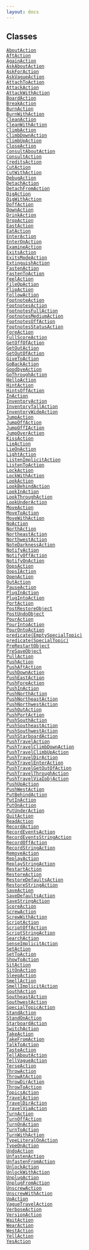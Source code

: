 ```yaml
---
layout: docs
---
```

## Classes

<a href="../object/AboutAction.html#AboutAction"
target="main"><code>AboutAction</code></a>  
<a href="../object/AftAction.html#AftAction"
target="main"><code>AftAction</code></a>  
<a href="../object/AgainAction.html#AgainAction"
target="main"><code>AgainAction</code></a>  
<a href="../object/AskAboutAction.html#AskAboutAction"
target="main"><code>AskAboutAction</code></a>  
<a href="../object/AskForAction.html#AskForAction"
target="main"><code>AskForAction</code></a>  
<a href="../object/AskVagueAction.html#AskVagueAction"
target="main"><code>AskVagueAction</code></a>  
<a href="../object/AttachToAction.html#AttachToAction"
target="main"><code>AttachToAction</code></a>  
<a href="../object/AttackAction.html#AttackAction"
target="main"><code>AttackAction</code></a>  
<a href="../object/AttackWithAction.html#AttackWithAction"
target="main"><code>AttackWithAction</code></a>  
<a href="../object/BoardAction.html#BoardAction"
target="main"><code>BoardAction</code></a>  
<a href="../object/BreakAction.html#BreakAction"
target="main"><code>BreakAction</code></a>  
<a href="../object/BurnAction.html#BurnAction"
target="main"><code>BurnAction</code></a>  
<a href="../object/BurnWithAction.html#BurnWithAction"
target="main"><code>BurnWithAction</code></a>  
<a href="../object/CleanAction.html#CleanAction"
target="main"><code>CleanAction</code></a>  
<a href="../object/CleanWithAction.html#CleanWithAction"
target="main"><code>CleanWithAction</code></a>  
<a href="../object/ClimbAction.html#ClimbAction"
target="main"><code>ClimbAction</code></a>  
<a href="../object/ClimbDownAction.html#ClimbDownAction"
target="main"><code>ClimbDownAction</code></a>  
<a href="../object/ClimbUpAction.html#ClimbUpAction"
target="main"><code>ClimbUpAction</code></a>  
<a href="../object/CloseAction.html#CloseAction"
target="main"><code>CloseAction</code></a>  
<a href="../object/ConsultAboutAction.html#ConsultAboutAction"
target="main"><code>ConsultAboutAction</code></a>  
<a href="../object/ConsultAction.html#ConsultAction"
target="main"><code>ConsultAction</code></a>  
<a href="../object/CreditsAction.html#CreditsAction"
target="main"><code>CreditsAction</code></a>  
<a href="../object/CutAction.html#CutAction"
target="main"><code>CutAction</code></a>  
<a href="../object/CutWithAction.html#CutWithAction"
target="main"><code>CutWithAction</code></a>  
<a href="../object/DebugAction.html#DebugAction"
target="main"><code>DebugAction</code></a>  
<a href="../object/DetachAction.html#DetachAction"
target="main"><code>DetachAction</code></a>  
<a href="../object/DetachFromAction.html#DetachFromAction"
target="main"><code>DetachFromAction</code></a>  
<a href="../object/DigAction.html#DigAction"
target="main"><code>DigAction</code></a>  
<a href="../object/DigWithAction.html#DigWithAction"
target="main"><code>DigWithAction</code></a>  
<a href="../object/DoffAction.html#DoffAction"
target="main"><code>DoffAction</code></a>  
<a href="../object/DownAction.html#DownAction"
target="main"><code>DownAction</code></a>  
<a href="../object/DrinkAction.html#DrinkAction"
target="main"><code>DrinkAction</code></a>  
<a href="../object/DropAction.html#DropAction"
target="main"><code>DropAction</code></a>  
<a href="../object/EastAction.html#EastAction"
target="main"><code>EastAction</code></a>  
<a href="../object/EatAction.html#EatAction"
target="main"><code>EatAction</code></a>  
<a href="../object/EnterAction.html#EnterAction"
target="main"><code>EnterAction</code></a>  
<a href="../object/EnterOnAction.html#EnterOnAction"
target="main"><code>EnterOnAction</code></a>  
<a href="../object/ExamineAction.html#ExamineAction"
target="main"><code>ExamineAction</code></a>  
<a href="../object/ExitsAction.html#ExitsAction"
target="main"><code>ExitsAction</code></a>  
<a href="../object/ExitsModeAction.html#ExitsModeAction"
target="main"><code>ExitsModeAction</code></a>  
<a href="../object/ExtinguishAction.html#ExtinguishAction"
target="main"><code>ExtinguishAction</code></a>  
<a href="../object/FastenAction.html#FastenAction"
target="main"><code>FastenAction</code></a>  
<a href="../object/FastenToAction.html#FastenToAction"
target="main"><code>FastenToAction</code></a>  
<a href="../object/FeelAction.html#FeelAction"
target="main"><code>FeelAction</code></a>  
<a href="../object/FileOpAction.html#FileOpAction"
target="main"><code>FileOpAction</code></a>  
<a href="../object/FlipAction.html#FlipAction"
target="main"><code>FlipAction</code></a>  
<a href="../object/FollowAction.html#FollowAction"
target="main"><code>FollowAction</code></a>  
<a href="../object/FootnoteAction.html#FootnoteAction"
target="main"><code>FootnoteAction</code></a>  
<a href="../object/FootnotesAction.html#FootnotesAction"
target="main"><code>FootnotesAction</code></a>  
<a href="../object/FootnotesFullAction.html#FootnotesFullAction"
target="main"><code>FootnotesFullAction</code></a>  
<a href="../object/FootnotesMediumAction.html#FootnotesMediumAction"
target="main"><code>FootnotesMediumAction</code></a>  
<a href="../object/FootnotesOffAction.html#FootnotesOffAction"
target="main"><code>FootnotesOffAction</code></a>  
<a href="../object/FootnotesStatusAction.html#FootnotesStatusAction"
target="main"><code>FootnotesStatusAction</code></a>  
<a href="../object/ForeAction.html#ForeAction"
target="main"><code>ForeAction</code></a>  
<a href="../object/FullScoreAction.html#FullScoreAction"
target="main"><code>FullScoreAction</code></a>  
<a href="../object/GetOffOfAction.html#GetOffOfAction"
target="main"><code>GetOffOfAction</code></a>  
<a href="../object/GetOutAction.html#GetOutAction"
target="main"><code>GetOutAction</code></a>  
<a href="../object/GetOutOfAction.html#GetOutOfAction"
target="main"><code>GetOutOfAction</code></a>  
<a href="../object/GiveToAction.html#GiveToAction"
target="main"><code>GiveToAction</code></a>  
<a href="../object/GoBackAction.html#GoBackAction"
target="main"><code>GoBackAction</code></a>  
<a href="../object/GoodbyeAction.html#GoodbyeAction"
target="main"><code>GoodbyeAction</code></a>  
<a href="../object/GoThroughAction.html#GoThroughAction"
target="main"><code>GoThroughAction</code></a>  
<a href="../object/HelloAction.html#HelloAction"
target="main"><code>HelloAction</code></a>  
<a href="../object/HintAction.html#HintAction"
target="main"><code>HintAction</code></a>  
<a href="../object/HintsOffAction.html#HintsOffAction"
target="main"><code>HintsOffAction</code></a>  
<a href="../object/InAction.html#InAction"
target="main"><code>InAction</code></a>  
<a href="../object/InventoryAction.html#InventoryAction"
target="main"><code>InventoryAction</code></a>  
<a href="../object/InventoryTallAction.html#InventoryTallAction"
target="main"><code>InventoryTallAction</code></a>  
<a href="../object/InventoryWideAction.html#InventoryWideAction"
target="main"><code>InventoryWideAction</code></a>  
<a href="../object/JumpAction.html#JumpAction"
target="main"><code>JumpAction</code></a>  
<a href="../object/JumpOffAction.html#JumpOffAction"
target="main"><code>JumpOffAction</code></a>  
<a href="../object/JumpOffIAction.html#JumpOffIAction"
target="main"><code>JumpOffIAction</code></a>  
<a href="../object/JumpOverAction.html#JumpOverAction"
target="main"><code>JumpOverAction</code></a>  
<a href="../object/KissAction.html#KissAction"
target="main"><code>KissAction</code></a>  
<a href="../object/LieAction.html#LieAction"
target="main"><code>LieAction</code></a>  
<a href="../object/LieOnAction.html#LieOnAction"
target="main"><code>LieOnAction</code></a>  
<a href="../object/LightAction.html#LightAction"
target="main"><code>LightAction</code></a>  
<a href="../object/ListenImplicitAction.html#ListenImplicitAction"
target="main"><code>ListenImplicitAction</code></a>  
<a href="../object/ListenToAction.html#ListenToAction"
target="main"><code>ListenToAction</code></a>  
<a href="../object/LockAction.html#LockAction"
target="main"><code>LockAction</code></a>  
<a href="../object/LockWithAction.html#LockWithAction"
target="main"><code>LockWithAction</code></a>  
<a href="../object/LookAction.html#LookAction"
target="main"><code>LookAction</code></a>  
<a href="../object/LookBehindAction.html#LookBehindAction"
target="main"><code>LookBehindAction</code></a>  
<a href="../object/LookInAction.html#LookInAction"
target="main"><code>LookInAction</code></a>  
<a href="../object/LookThroughAction.html#LookThroughAction"
target="main"><code>LookThroughAction</code></a>  
<a href="../object/LookUnderAction.html#LookUnderAction"
target="main"><code>LookUnderAction</code></a>  
<a href="../object/MoveAction.html#MoveAction"
target="main"><code>MoveAction</code></a>  
<a href="../object/MoveToAction.html#MoveToAction"
target="main"><code>MoveToAction</code></a>  
<a href="../object/MoveWithAction.html#MoveWithAction"
target="main"><code>MoveWithAction</code></a>  
<a href="../object/NoAction.html#NoAction"
target="main"><code>NoAction</code></a>  
<a href="../object/NorthAction.html#NorthAction"
target="main"><code>NorthAction</code></a>  
<a href="../object/NortheastAction.html#NortheastAction"
target="main"><code>NortheastAction</code></a>  
<a href="../object/NorthwestAction.html#NorthwestAction"
target="main"><code>NorthwestAction</code></a>  
<a href="../object/NoteDarknessAction.html#NoteDarknessAction"
target="main"><code>NoteDarknessAction</code></a>  
<a href="../object/NotifyAction.html#NotifyAction"
target="main"><code>NotifyAction</code></a>  
<a href="../object/NotifyOffAction.html#NotifyOffAction"
target="main"><code>NotifyOffAction</code></a>  
<a href="../object/NotifyOnAction.html#NotifyOnAction"
target="main"><code>NotifyOnAction</code></a>  
<a href="../object/OopsAction.html#OopsAction"
target="main"><code>OopsAction</code></a>  
<a href="../object/OopsIAction.html#OopsIAction"
target="main"><code>OopsIAction</code></a>  
<a href="../object/OpenAction.html#OpenAction"
target="main"><code>OpenAction</code></a>  
<a href="../object/OutAction.html#OutAction"
target="main"><code>OutAction</code></a>  
<a href="../object/PauseAction.html#PauseAction"
target="main"><code>PauseAction</code></a>  
<a href="../object/PlugInAction.html#PlugInAction"
target="main"><code>PlugInAction</code></a>  
<a href="../object/PlugIntoAction.html#PlugIntoAction"
target="main"><code>PlugIntoAction</code></a>  
<a href="../object/PortAction.html#PortAction"
target="main"><code>PortAction</code></a>  
<a href="../object/PostRestoreObject.html#PostRestoreObject"
target="main"><code>PostRestoreObject</code></a>  
<a href="../object/PostUndoObject.html#PostUndoObject"
target="main"><code>PostUndoObject</code></a>  
<a href="../object/PourAction.html#PourAction"
target="main"><code>PourAction</code></a>  
<a href="../object/PourIntoAction.html#PourIntoAction"
target="main"><code>PourIntoAction</code></a>  
<a href="../object/PourOntoAction.html#PourOntoAction"
target="main"><code>PourOntoAction</code></a>  
<a
href="../object/predicate(EmptySpecialTopic).html#predicate(EmptySpecialTopic)"
target="main"><code>predicate(EmptySpecialTopic)</code></a>  
<a href="../object/predicate(SpecialTopic).html#predicate(SpecialTopic)"
target="main"><code>predicate(SpecialTopic)</code></a>  
<a href="../object/PreRestartObject.html#PreRestartObject"
target="main"><code>PreRestartObject</code></a>  
<a href="../object/PreSaveObject.html#PreSaveObject"
target="main"><code>PreSaveObject</code></a>  
<a href="../object/PullAction.html#PullAction"
target="main"><code>PullAction</code></a>  
<a href="../object/PushAction.html#PushAction"
target="main"><code>PushAction</code></a>  
<a href="../object/PushAftAction.html#PushAftAction"
target="main"><code>PushAftAction</code></a>  
<a href="../object/PushDownAction.html#PushDownAction"
target="main"><code>PushDownAction</code></a>  
<a href="../object/PushEastAction.html#PushEastAction"
target="main"><code>PushEastAction</code></a>  
<a href="../object/PushForeAction.html#PushForeAction"
target="main"><code>PushForeAction</code></a>  
<a href="../object/PushInAction.html#PushInAction"
target="main"><code>PushInAction</code></a>  
<a href="../object/PushNorthAction.html#PushNorthAction"
target="main"><code>PushNorthAction</code></a>  
<a href="../object/PushNortheastAction.html#PushNortheastAction"
target="main"><code>PushNortheastAction</code></a>  
<a href="../object/PushNorthwestAction.html#PushNorthwestAction"
target="main"><code>PushNorthwestAction</code></a>  
<a href="../object/PushOutAction.html#PushOutAction"
target="main"><code>PushOutAction</code></a>  
<a href="../object/PushPortAction.html#PushPortAction"
target="main"><code>PushPortAction</code></a>  
<a href="../object/PushSouthAction.html#PushSouthAction"
target="main"><code>PushSouthAction</code></a>  
<a href="../object/PushSoutheastAction.html#PushSoutheastAction"
target="main"><code>PushSoutheastAction</code></a>  
<a href="../object/PushSouthwestAction.html#PushSouthwestAction"
target="main"><code>PushSouthwestAction</code></a>  
<a href="../object/PushStarboardAction.html#PushStarboardAction"
target="main"><code>PushStarboardAction</code></a>  
<a href="../object/PushTravelAction.html#PushTravelAction"
target="main"><code>PushTravelAction</code></a>  
<a
href="../object/PushTravelClimbDownAction.html#PushTravelClimbDownAction"
target="main"><code>PushTravelClimbDownAction</code></a>  
<a href="../object/PushTravelClimbUpAction.html#PushTravelClimbUpAction"
target="main"><code>PushTravelClimbUpAction</code></a>  
<a href="../object/PushTravelDirAction.html#PushTravelDirAction"
target="main"><code>PushTravelDirAction</code></a>  
<a href="../object/PushTravelEnterAction.html#PushTravelEnterAction"
target="main"><code>PushTravelEnterAction</code></a>  
<a
href="../object/PushTravelGetOutOfAction.html#PushTravelGetOutOfAction"
target="main"><code>PushTravelGetOutOfAction</code></a>  
<a href="../object/PushTravelThroughAction.html#PushTravelThroughAction"
target="main"><code>PushTravelThroughAction</code></a>  
<a href="../object/PushTravelViaIobjAction.html#PushTravelViaIobjAction"
target="main"><code>PushTravelViaIobjAction</code></a>  
<a href="../object/PushUpAction.html#PushUpAction"
target="main"><code>PushUpAction</code></a>  
<a href="../object/PushWestAction.html#PushWestAction"
target="main"><code>PushWestAction</code></a>  
<a href="../object/PutBehindAction.html#PutBehindAction"
target="main"><code>PutBehindAction</code></a>  
<a href="../object/PutInAction.html#PutInAction"
target="main"><code>PutInAction</code></a>  
<a href="../object/PutOnAction.html#PutOnAction"
target="main"><code>PutOnAction</code></a>  
<a href="../object/PutUnderAction.html#PutUnderAction"
target="main"><code>PutUnderAction</code></a>  
<a href="../object/QuitAction.html#QuitAction"
target="main"><code>QuitAction</code></a>  
<a href="../object/ReadAction.html#ReadAction"
target="main"><code>ReadAction</code></a>  
<a href="../object/RecordAction.html#RecordAction"
target="main"><code>RecordAction</code></a>  
<a href="../object/RecordEventsAction.html#RecordEventsAction"
target="main"><code>RecordEventsAction</code></a>  
<a
href="../object/RecordEventsStringAction.html#RecordEventsStringAction"
target="main"><code>RecordEventsStringAction</code></a>  
<a href="../object/RecordOffAction.html#RecordOffAction"
target="main"><code>RecordOffAction</code></a>  
<a href="../object/RecordStringAction.html#RecordStringAction"
target="main"><code>RecordStringAction</code></a>  
<a href="../object/RemoveAction.html#RemoveAction"
target="main"><code>RemoveAction</code></a>  
<a href="../object/ReplayAction.html#ReplayAction"
target="main"><code>ReplayAction</code></a>  
<a href="../object/ReplayStringAction.html#ReplayStringAction"
target="main"><code>ReplayStringAction</code></a>  
<a href="../object/RestartAction.html#RestartAction"
target="main"><code>RestartAction</code></a>  
<a href="../object/RestoreAction.html#RestoreAction"
target="main"><code>RestoreAction</code></a>  
<a href="../object/RestoreDefaultsAction.html#RestoreDefaultsAction"
target="main"><code>RestoreDefaultsAction</code></a>  
<a href="../object/RestoreStringAction.html#RestoreStringAction"
target="main"><code>RestoreStringAction</code></a>  
<a href="../object/SaveAction.html#SaveAction"
target="main"><code>SaveAction</code></a>  
<a href="../object/SaveDefaultsAction.html#SaveDefaultsAction"
target="main"><code>SaveDefaultsAction</code></a>  
<a href="../object/SaveStringAction.html#SaveStringAction"
target="main"><code>SaveStringAction</code></a>  
<a href="../object/ScoreAction.html#ScoreAction"
target="main"><code>ScoreAction</code></a>  
<a href="../object/ScrewAction.html#ScrewAction"
target="main"><code>ScrewAction</code></a>  
<a href="../object/ScrewWithAction.html#ScrewWithAction"
target="main"><code>ScrewWithAction</code></a>  
<a href="../object/ScriptAction.html#ScriptAction"
target="main"><code>ScriptAction</code></a>  
<a href="../object/ScriptOffAction.html#ScriptOffAction"
target="main"><code>ScriptOffAction</code></a>  
<a href="../object/ScriptStringAction.html#ScriptStringAction"
target="main"><code>ScriptStringAction</code></a>  
<a href="../object/SearchAction.html#SearchAction"
target="main"><code>SearchAction</code></a>  
<a href="../object/SenseImplicitAction.html#SenseImplicitAction"
target="main"><code>SenseImplicitAction</code></a>  
<a href="../object/SetAction.html#SetAction"
target="main"><code>SetAction</code></a>  
<a href="../object/SetToAction.html#SetToAction"
target="main"><code>SetToAction</code></a>  
<a href="../object/ShowToAction.html#ShowToAction"
target="main"><code>ShowToAction</code></a>  
<a href="../object/SitAction.html#SitAction"
target="main"><code>SitAction</code></a>  
<a href="../object/SitOnAction.html#SitOnAction"
target="main"><code>SitOnAction</code></a>  
<a href="../object/SleepAction.html#SleepAction"
target="main"><code>SleepAction</code></a>  
<a href="../object/SmellAction.html#SmellAction"
target="main"><code>SmellAction</code></a>  
<a href="../object/SmellImplicitAction.html#SmellImplicitAction"
target="main"><code>SmellImplicitAction</code></a>  
<a href="../object/SouthAction.html#SouthAction"
target="main"><code>SouthAction</code></a>  
<a href="../object/SoutheastAction.html#SoutheastAction"
target="main"><code>SoutheastAction</code></a>  
<a href="../object/SouthwestAction.html#SouthwestAction"
target="main"><code>SouthwestAction</code></a>  
<a href="../object/SpecialTopicAction.html#SpecialTopicAction"
target="main"><code>SpecialTopicAction</code></a>  
<a href="../object/StandAction.html#StandAction"
target="main"><code>StandAction</code></a>  
<a href="../object/StandOnAction.html#StandOnAction"
target="main"><code>StandOnAction</code></a>  
<a href="../object/StarboardAction.html#StarboardAction"
target="main"><code>StarboardAction</code></a>  
<a href="../object/SwitchAction.html#SwitchAction"
target="main"><code>SwitchAction</code></a>  
<a href="../object/TakeAction.html#TakeAction"
target="main"><code>TakeAction</code></a>  
<a href="../object/TakeFromAction.html#TakeFromAction"
target="main"><code>TakeFromAction</code></a>  
<a href="../object/TalkToAction.html#TalkToAction"
target="main"><code>TalkToAction</code></a>  
<a href="../object/TasteAction.html#TasteAction"
target="main"><code>TasteAction</code></a>  
<a href="../object/TellAboutAction.html#TellAboutAction"
target="main"><code>TellAboutAction</code></a>  
<a href="../object/TellVagueAction.html#TellVagueAction"
target="main"><code>TellVagueAction</code></a>  
<a href="../object/TerseAction.html#TerseAction"
target="main"><code>TerseAction</code></a>  
<a href="../object/ThrowAction.html#ThrowAction"
target="main"><code>ThrowAction</code></a>  
<a href="../object/ThrowAtAction.html#ThrowAtAction"
target="main"><code>ThrowAtAction</code></a>  
<a href="../object/ThrowDirAction.html#ThrowDirAction"
target="main"><code>ThrowDirAction</code></a>  
<a href="../object/ThrowToAction.html#ThrowToAction"
target="main"><code>ThrowToAction</code></a>  
<a href="../object/TopicsAction.html#TopicsAction"
target="main"><code>TopicsAction</code></a>  
<a href="../object/TravelAction.html#TravelAction"
target="main"><code>TravelAction</code></a>  
<a href="../object/TravelDirAction.html#TravelDirAction"
target="main"><code>TravelDirAction</code></a>  
<a href="../object/TravelViaAction.html#TravelViaAction"
target="main"><code>TravelViaAction</code></a>  
<a href="../object/TurnAction.html#TurnAction"
target="main"><code>TurnAction</code></a>  
<a href="../object/TurnOffAction.html#TurnOffAction"
target="main"><code>TurnOffAction</code></a>  
<a href="../object/TurnOnAction.html#TurnOnAction"
target="main"><code>TurnOnAction</code></a>  
<a href="../object/TurnToAction.html#TurnToAction"
target="main"><code>TurnToAction</code></a>  
<a href="../object/TurnWithAction.html#TurnWithAction"
target="main"><code>TurnWithAction</code></a>  
<a href="../object/TypeLiteralOnAction.html#TypeLiteralOnAction"
target="main"><code>TypeLiteralOnAction</code></a>  
<a href="../object/TypeOnAction.html#TypeOnAction"
target="main"><code>TypeOnAction</code></a>  
<a href="../object/UndoAction.html#UndoAction"
target="main"><code>UndoAction</code></a>  
<a href="../object/UnfastenAction.html#UnfastenAction"
target="main"><code>UnfastenAction</code></a>  
<a href="../object/UnfastenFromAction.html#UnfastenFromAction"
target="main"><code>UnfastenFromAction</code></a>  
<a href="../object/UnlockAction.html#UnlockAction"
target="main"><code>UnlockAction</code></a>  
<a href="../object/UnlockWithAction.html#UnlockWithAction"
target="main"><code>UnlockWithAction</code></a>  
<a href="../object/UnplugAction.html#UnplugAction"
target="main"><code>UnplugAction</code></a>  
<a href="../object/UnplugFromAction.html#UnplugFromAction"
target="main"><code>UnplugFromAction</code></a>  
<a href="../object/UnscrewAction.html#UnscrewAction"
target="main"><code>UnscrewAction</code></a>  
<a href="../object/UnscrewWithAction.html#UnscrewWithAction"
target="main"><code>UnscrewWithAction</code></a>  
<a href="../object/UpAction.html#UpAction"
target="main"><code>UpAction</code></a>  
<a href="../object/VagueTravelAction.html#VagueTravelAction"
target="main"><code>VagueTravelAction</code></a>  
<a href="../object/VerboseAction.html#VerboseAction"
target="main"><code>VerboseAction</code></a>  
<a href="../object/VersionAction.html#VersionAction"
target="main"><code>VersionAction</code></a>  
<a href="../object/WaitAction.html#WaitAction"
target="main"><code>WaitAction</code></a>  
<a href="../object/WearAction.html#WearAction"
target="main"><code>WearAction</code></a>  
<a href="../object/WestAction.html#WestAction"
target="main"><code>WestAction</code></a>  
<a href="../object/YellAction.html#YellAction"
target="main"><code>YellAction</code></a>  
<a href="../object/YesAction.html#YesAction"
target="main"><code>YesAction</code></a>  
